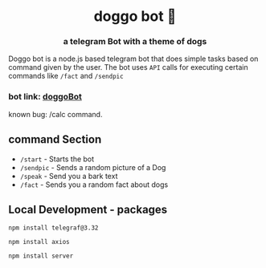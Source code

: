 # <h1 align="center">doggo bot :dog:</h1>
### <p align=center>a telegram Bot with a theme of dogs</P>


Doggo bot is a node.js based telegram bot that does simple tasks based on command given by the user. The bot uses `API` calls for executing certain commands like `/fact` and `/sendpic`


### bot link: [doggoBot](https://t.me/doggoinfogetbot)

known bug: /calc command.


## command Section
 * `/start` - Starts the bot
 * `/sendpic` - Sends a random picture of a Dog
 * `/speak` - Send you a bark text
 * `/fact` - Sends you a random fact about dogs
 
 
 ## Local Development - packages
 
 ```
 npm install telegraf@3.32 
 ```
```
npm install axios
```
```
npm install server
```
